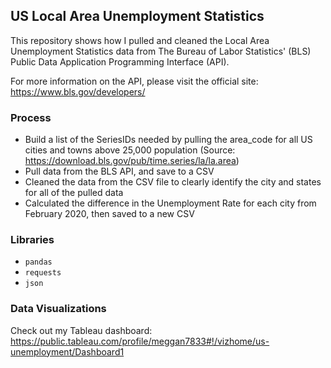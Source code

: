 ## US Local Area Unemployment Statistics

This repository shows how I pulled and cleaned the Local Area Unemployment Statistics data from The Bureau of Labor Statistics' (BLS) Public Data Application Programming Interface (API).

For more information on the API, please visit the official site: https://www.bls.gov/developers/

### Process
- Build a list of the SeriesIDs needed by pulling the area_code for all US cities and towns above 25,000 population (Source: https://download.bls.gov/pub/time.series/la/la.area)
- Pull data from the BLS API, and save to a CSV
- Cleaned the data from the CSV file to clearly identify the city and states for all of the pulled data
- Calculated the difference in the Unemployment Rate for each city from February 2020, then saved to a new CSV

### Libraries
- `pandas`
- `requests`
- `json`

### Data Visualizations
Check out my Tableau dashboard: https://public.tableau.com/profile/meggan7833#!/vizhome/us-unemployment/Dashboard1
